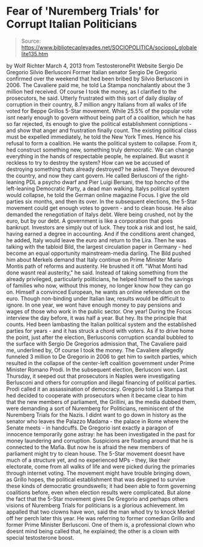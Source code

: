 # Fear of 'Nuremberg Trials' for Corrupt Italian Politicians

> Source: https://www.bibliotecapleyades.net/SOCIOPOLITICA/sociopol_globalelite135.htm

by Wolf Richter
March 4, 2013
from
TestosteronePit Website
Sergio De Gregorio
Silvio Berlusconi
Former Italian senator Sergio De Gregorio
confirmed over the weekend that hed been bribed by Silvio Berlusconi
in 2006.
The Cavaliere paid me, he told
La Stampa nonchalantly about the 3 million hed received. Of
course I took the money, as I clarified to the prosecutors, he said.
Utterly frustrated with this sort of daily
display of corruption in their country, 8.7 million angry Italians from all
walks of life voted for Beppe Grillos 5-Star movement.
While 25.5% of the popular vote isnt nearly
enough to govern without being part of a coalition, which he has so far
rejected, its enough to give the political establishment conniptions - and
show that anger and frustration finally count.
The existing political class must be
expelled immediately, he told the
New York Times.
Hence his refusal to form a coalition. He wants
the political system to collapse.
From it, hed construct something new,
something truly democratic.
We can change everything in the hands of
respectable people, he explained.
But wasnt it reckless to try to destroy the
system?
How can we be accused of destroying
something thats already destroyed? he asked. Theyve devoured the
country, and now they cant govern.
He called Berlusconi of the right-leaning PDL a
psycho dwarf and Pier Luigi Bersani, the top honcho of the left-leaning
Democratic Party,
a dead man walking.
Italys political system would collapse, he told
the German online magazine
Focus.
I give the old parties six months, and then
its over.
In the subsequent elections, the 5-Star movement
could get enough votes to govern - and to clean house.
He also demanded the renegotiation of Italys
debt.
Were being crushed, not by the euro, but
by our debt.
A government is like a corporation that goes
bankrupt. Investors are simply out of luck.
They took a risk and lost, he said, having
earned a degree in accounting. And if the conditions arent changed, he
added, Italy would leave the euro and return to the Lira.
Then he was talking with the tabloid
Bild, the largest circulation paper in Germany - hed become an equal
opportunity mainstream-media darling. The Bild pushed him about
Merkels demand that Italy continue on Prime Minister Mario Montis path of
reforms and austerity.
He brushed it off.
"What Monti had done wasnt real austerity," he
said.
Instead of taking something from the
already privileged, particularly politicians, he helped himself to the
savings of families who now, without this money, no longer know how they
can go on.
Himself a convinced European, he wants an
online referendum on the euro.
Though non-binding under Italian law, results
would be difficult to ignore.
In one year, we wont have enough money to
pay pensions and wages of those who work in the public sector.
One year!
During the Focus interview the day before, it was half a year. But hey. Its
the principle that counts. Hed been lambasting the Italian political
system and the established parties for years - and it has struck a chord
with voters.
As if to drive home the point, just after the
election, Berlusconis corruption scandal bubbled to the surface with Sergio
De Gregorios admission that,
The Cavaliere paid me, underlined
by, Of course I took the money.
The Cavaliere allegedly funneled 3
million to De Gregorio in 2006 to get him to switch parties, which resulted
in the collapse of the center-left coalition government under Prime Minister
Romano Prodi.
In the subsequent election, Berlusconi won. Last
Thursday, it seeped out that prosecutors in Naples were investigating
Berlusconi and others for corruption and illegal financing of political
parties.
Prodi called it an assassination of democracy.
Gregorio told
La Stampa that hed decided to cooperate with prosecutors when it became
clear to him that the new members of parliament, the Grillini, as the media
dubbed them, were demanding a sort of Nuremberg for Politicians,
reminiscent of
the Nuremberg Trials for the Nazis.
I didnt want to go down in history as the
senator who leaves the Palazzo Madama - the palace in Rome where the
Senate meets - in handcuffs.
De Gregorio isnt exactly a paragon of innocence
temporarily gone astray: he has been investigated in the past for money
laundering and corruption.
Suspicions are floating around that he is
connected to the Mafia. But now he is afraid the new members of parliament
might try to clean house. The 5-Star movement doesnt have much of a
structure yet, and no experienced MPs - they, like their electorate, come
from all walks of life and were picked during the primaries through internet
voting.
The movement might have trouble bringing down,
as Grillo hopes, the political establishment that was designed to survive
these kinds of democratic groundswells; it had been able to form governing
coalitions before, even when election results were complicated.
But alone the fact that the 5-Star movement
gives De Gregorio and perhaps others visions of Nuremberg Trials for
politicians is a glorious achievement.
Im appalled that two clowns have won,
said the man whod try to knock Merkel off her perch later this year.
He was referring to former comedian Grillo and
former Prime Minister Berlusconi.
One of them is,
a professional clown who doesnt mind being
called that, he explained; the other is a clown with special
testosterone boost.
